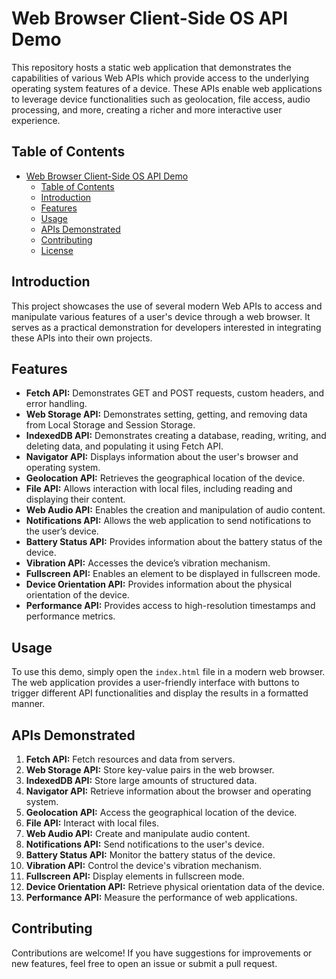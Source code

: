 # Web Browser Client-Side OS API Demo

This repository hosts a static web application that demonstrates the capabilities of various Web APIs which provide access to the underlying operating system features of a device. These APIs enable web applications to leverage device functionalities such as geolocation, file access, audio processing, and more, creating a richer and more interactive user experience.

## Table of Contents

- [Web Browser Client-Side OS API Demo](#web-browser-client-side-os-api-demo)
  - [Table of Contents](#table-of-contents)
  - [Introduction](#introduction)
  - [Features](#features)
  - [Usage](#usage)
  - [APIs Demonstrated](#apis-demonstrated)
  - [Contributing](#contributing)
  - [License](#license)

## Introduction

This project showcases the use of several modern Web APIs to access and manipulate various features of a user's device through a web browser. It serves as a practical demonstration for developers interested in integrating these APIs into their own projects.

## Features

- **Fetch API:** Demonstrates GET and POST requests, custom headers, and error handling.
- **Web Storage API:** Demonstrates setting, getting, and removing data from Local Storage and Session Storage.
- **IndexedDB API:** Demonstrates creating a database, reading, writing, and deleting data, and populating it using Fetch API.
- **Navigator API:** Displays information about the user's browser and operating system.
- **Geolocation API:** Retrieves the geographical location of the device.
- **File API:** Allows interaction with local files, including reading and displaying their content.
- **Web Audio API:** Enables the creation and manipulation of audio content.
- **Notifications API:** Allows the web application to send notifications to the user’s device.
- **Battery Status API:** Provides information about the battery status of the device.
- **Vibration API:** Accesses the device’s vibration mechanism.
- **Fullscreen API:** Enables an element to be displayed in fullscreen mode.
- **Device Orientation API:** Provides information about the physical orientation of the device.
- **Performance API:** Provides access to high-resolution timestamps and performance metrics.

## Usage

To use this demo, simply open the `index.html` file in a modern web browser. The web application provides a user-friendly interface with buttons to trigger different API functionalities and display the results in a formatted manner.

## APIs Demonstrated

1. **Fetch API:** Fetch resources and data from servers.
2. **Web Storage API:** Store key-value pairs in the web browser.
3. **IndexedDB API:** Store large amounts of structured data.
4. **Navigator API:** Retrieve information about the browser and operating system.
5. **Geolocation API:** Access the geographical location of the device.
6. **File API:** Interact with local files.
7. **Web Audio API:** Create and manipulate audio content.
8. **Notifications API:** Send notifications to the user's device.
9. **Battery Status API:** Monitor the battery status of the device.
10. **Vibration API:** Control the device's vibration mechanism.
11. **Fullscreen API:** Display elements in fullscreen mode.
12. **Device Orientation API:** Retrieve physical orientation data of the device.
13. **Performance API:** Measure the performance of web applications.

## Contributing

Contributions are welcome! If you have suggestions for improvements or new features, feel free to open an issue or submit a pull request.
